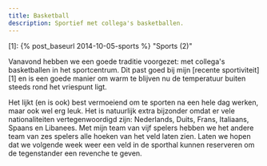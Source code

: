 ```yaml
---
title: Basketball
description: Sportief met collega's basketballen.
---
```

[1]: {% post_baseurl 2014-10-05-sports %} "Sports (2)"

Vanavond hebben we een goede traditie voorgezet: met collega's basketballen in het sportcentrum. Dit past goed bij mijn [recente sportiviteit][1] en is een goede manier om warm te blijven nu de temperatuur buiten steeds rond het vriespunt ligt.

Het lijkt (en is ook) best vermoeiend om te sporten na een hele dag werken, maar ook wel erg leuk. Het is natuurlijk extra bijzonder omdat er vele nationaliteiten vertegenwoordigd zijn: Nederlands, Duits, Frans, Italiaans, Spaans en Libanees. Met mijn team van vijf spelers hebben we het andere team van zes spelers alle hoeken van het veld laten zien. Laten we hopen dat we volgende week weer een veld in de sporthal kunnen reserveren om de tegenstander een revenche te geven.